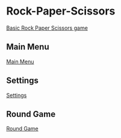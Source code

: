 # Rock-Paper-Scissors
[Basic Rock Paper Scissors game
](https://middledcoder.github.io/Rock-Paper-Scissors/)

## Main Menu
[Main Menu](https://github.com/MiddleDcoder/Rock-Paper-Scissors/blob/main/screenshots/main-menu.png)

## Settings
[Settings](https://github.com/MiddleDcoder/Rock-Paper-Scissors/blob/main/screenshots/settings.png)

## Round Game
[Round Game](https://github.com/MiddleDcoder/Rock-Paper-Scissors/blob/main/screenshots/round-game.png)
